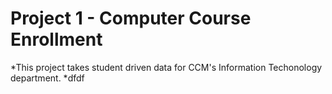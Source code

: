 # Project 1 - Computer Course Enrollment

*This project takes student driven data for CCM's Information Techonology department.
*dfdf

